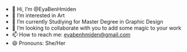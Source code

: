 - 👋 Hi, I’m @EyaBenHmiden
- 👀 I’m interested in Art
- 🌱 I’m currently Studiying for Master Degree in Graphic Design 
- 💞️ I’m looking to collaborate with you to add some magic to your work 
- 📫 How to reach me: eyabenhmiden@gmail.com
- 😄 Pronouns: She/Her 

<!---
EyaBenHmiden/EyaBenHmiden is a ✨ special ✨ repository because its `README.md` (this file) appears on your GitHub profile.
You can click the Preview link to take a look at your changes.
--->
